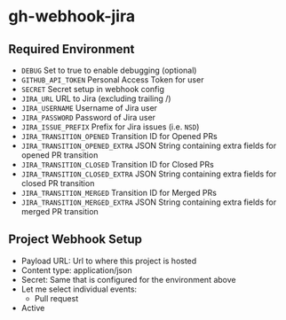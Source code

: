# gh-webhook-jira

## Required Environment

- `DEBUG` Set to true to enable debugging (optional)
- `GITHUB_API_TOKEN` Personal Access Token for user
- `SECRET` Secret setup in webhook config
- `JIRA_URL` URL to Jira (excluding trailing /)
- `JIRA_USERNAME` Username of Jira user
- `JIRA_PASSWORD` Password of Jira user
- `JIRA_ISSUE_PREFIX` Prefix for Jira issues (i.e. `NSD`)
- `JIRA_TRANSITION_OPENED` Transition ID for Opened PRs
- `JIRA_TRANSITION_OPENED_EXTRA` JSON String containing extra fields for opened PR transition
- `JIRA_TRANSITION_CLOSED` Transition ID for Closed PRs
- `JIRA_TRANSITION_CLOSED_EXTRA` JSON String containing extra fields for closed PR transition
- `JIRA_TRANSITION_MERGED` Transition ID for Merged PRs
- `JIRA_TRANSITION_MERGED_EXTRA` JSON String containing extra fields for merged PR transition

## Project Webhook Setup

- Payload URL: Url to where this project is hosted
- Content type: application/json
- Secret: Same that is configured for the environment above
- Let me select individual events:
  - Pull request
- Active
